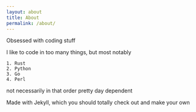 ```yaml
---
layout: about
title: About
permalink: /about/
---
```


Obsessed with coding stuff

I like to code in too many things, but most notably

    1. Rust
    2. Python
    3. Go
    4. Perl

not necessarily in that order pretty day dependent

Made with Jekyll, which you should totally check out and make your own
